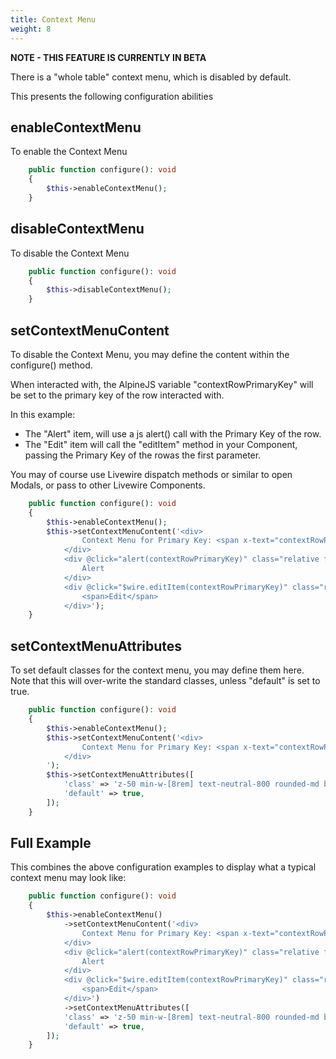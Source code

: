 ```yaml
---
title: Context Menu
weight: 8
---
```


**NOTE - THIS FEATURE IS CURRENTLY IN BETA**

There is a "whole table" context menu, which is disabled by default.

This presents the following configuration abilities

## enableContextMenu

To enable the Context Menu 
```php
    public function configure(): void
    {
        $this->enableContextMenu();
    }
```

## disableContextMenu

To disable the Context Menu 
```php
    public function configure(): void
    {
        $this->disableContextMenu();
    }
```

## setContextMenuContent

To disable the Context Menu, you may define the content within the configure() method.

When interacted with, the AlpineJS variable "contextRowPrimaryKey" will be set to the primary key of the row interacted with.

In this example:
- The "Alert" item, will use a js alert() call with the Primary Key of the row.
- The "Edit" item will call the "editItem" method in your Component, passing the Primary Key of the rowas the first parameter.

You may of course use Livewire dispatch methods or similar to open Modals, or pass to other Livewire Components.
```php
    public function configure(): void
    {
        $this->enableContextMenu();
        $this->setContextMenuContent('<div>
                Context Menu for Primary Key: <span x-text="contextRowPrimaryKey"></span>
            </div>
            <div @click="alert(contextRowPrimaryKey)" class="relative flex cursor-default select-none group items-center rounded px-2 py-1.5 hover:bg-neutral-100 outline-none pl-8  data-[disabled]:opacity-50 data-[disabled]:pointer-events-none">
                Alert
            </div>
            <div @click="$wire.editItem(contextRowPrimaryKey)" class="relative flex cursor-default select-none group items-center rounded px-2 py-1.5 hover:bg-neutral-100 outline-none pl-8  data-[disabled]:opacity-50 data-[disabled]:pointer-events-none">
                <span>Edit</span>
            </div>');
    }
```


## setContextMenuAttributes

To set default classes for the context menu, you may define them here.  Note that this will over-write the standard classes, unless "default" is set to true.
```php
    public function configure(): void
    {
        $this->enableContextMenu();
        $this->setContextMenuContent('<div>
                Context Menu for Primary Key: <span x-text="contextRowPrimaryKey"></span>
            </div>
        ');
        $this->setContextMenuAttributes([
            'class' => 'z-50 min-w-[8rem] text-neutral-800 rounded-md border border-neutral-200/70 bg-white text-sm fixed p-1 shadow-md w-12',
            'default' => true,
        ]);
    }
```

## Full Example

This combines the above configuration examples to display what a typical context menu may look like:

```php
    public function configure(): void
    {
        $this->enableContextMenu()
            ->setContextMenuContent('<div>
                Context Menu for Primary Key: <span x-text="contextRowPrimaryKey"></span>
            </div>
            <div @click="alert(contextRowPrimaryKey)" class="relative flex cursor-default select-none group items-center rounded px-2 py-1.5 hover:bg-neutral-100 outline-none pl-8  data-[disabled]:opacity-50 data-[disabled]:pointer-events-none">
                Alert
            </div>
            <div @click="$wire.editItem(contextRowPrimaryKey)" class="relative flex cursor-default select-none group items-center rounded px-2 py-1.5 hover:bg-neutral-100 outline-none pl-8  data-[disabled]:opacity-50 data-[disabled]:pointer-events-none">
                <span>Edit</span>
            </div>')
            ->setContextMenuAttributes([
            'class' => 'z-50 min-w-[8rem] text-neutral-800 rounded-md border border-neutral-200/70 bg-white text-sm fixed p-1 shadow-md w-64',
            'default' => true,
        ]);
    }
```